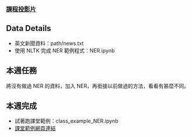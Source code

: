 ### [課程投影片](https://ppt.cc/fxQ79x)

## Data Details

 - 英文新聞資料：path/news.txt
 - 使用 NLTK 完成 NER 範例程式：NER.ipynb

## 本週任務
將沒有做過 NER 的資料，加入 NER，再銜接以前做過的方法，看看有甚麼不同。

## 本週完成
 - 試著跑課堂範例：class_example_NER.ipynb
 - [課堂範例網頁連結](https://b05611038.github.io/DataScience_R/week_12/class_example_NER.html)
